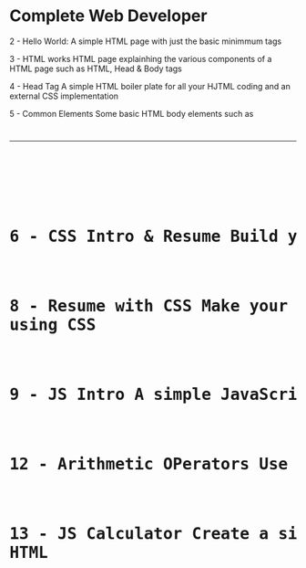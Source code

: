 # Complete Web Developer
2 - Hello World:
A simple HTML page with just the basic minimmum tags

3 - HTML works
HTML page explainhing the various components of a HTML page such as HTML, Head & Body tags

4 - Head Tag
A simple HTML boiler plate for all your HJTML coding and an external CSS implementation

5 - Common Elements
Some basic HTML body elements such as <p> <h1> <hr> <pre> <br>

6 - CSS Intro & Resume
Build your own Resume course project 

8 - Resume with CSS
Make your Resume site more elegant and pretty using CSS

9 - JS Intro
A simple JavaScript implementation with HTMl

12 - Arithmetic OPerators
Use Arithmetic Operators in JavaScript

13 - JS Calculator
Create a simple calculator using JavaScript & HTML
